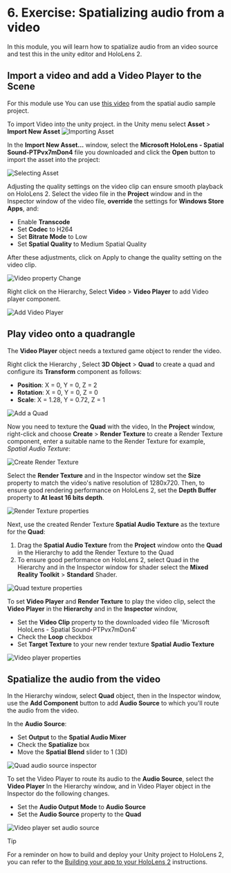 # 6. Exercise: Spatializing audio from a video


In this module, you will learn how to spatialize audio from an video source and test this in the unity editor and HoloLens 2.



## Import a video and add a Video Player to the Scene

For this module use You can use [this video](https://github.com/microsoft/spatialaudio-unity/blob/develop/Samples/MicrosoftSpatializerSample/Assets/Microsoft%20HoloLens%20-%20Spatial%20Sound-PTPvx7mDon4.mp4?raw=true) from the spatial audio sample project.

To import Video into the unity project. in the Unity menu select **Asset** > **Import New Asset**
![Importing Asset](images/spatial-audio/spatial-audio-03-section1-step1-1.png)

In the **Import New Asset...** window, select the **Microsoft HoloLens - Spatial Sound-PTPvx7mDon4** file you downloaded and click the **Open** button to import the asset into the project:

![Selecting Asset](images/spatial-audio/spatial-audio-03-section1-step1-2.png)

Adjusting the quality settings on the video clip can ensure smooth playback on HoloLens 2. Select the video file in the **Project** window and in the Inspector window of the video file, **override** the settings for **Windows Store Apps**, and:

* Enable **Transcode**
* Set **Codec** to H264
* Set **Bitrate Mode** to Low
* Set **Spatial Quality** to Medium Spatial Quality

After these adjustments, click on Apply to change the quality setting on the video clip.

![Video property Change](images/spatial-audio/spatial-audio-03-section1-step1-3.png)

Right click on the Hierarchy, Select **Video** > **Video Player** to add Video player component.

![Add Video Player](images/spatial-audio/spatial-audio-03-section1-step1-4.png)

## Play video onto a quadrangle

The **Video Player** object needs a textured game object to render the video.

Right click the Hierarchy , Select **3D Object** > **Quad** to create a quad and configure its **Transform** component as follows:

* **Position**: X = 0, Y = 0, Z = 2
* **Rotation**: X = 0, Y = 0, Z = 0
* **Scale**: X = 1.28, Y = 0.72, Z = 1

![Add a Quad](images/spatial-audio/spatial-audio-03-section2-step1-1.png)

Now you need to texture the **Quad** with the video,
 In the **Project** window, right-click and choose **Create** > **Render Texture** to create a Render Texture component, enter a suitable name to the Render Texture for example, _Spatial Audio Texture_:

![Create Render Texture](images/spatial-audio/spatial-audio-03-section2-step1-2.png)

Select the **Render Texture** and in the Inspector window set the **Size** property to match the video's native resolution of 1280x720. Then, to ensure good rendering performance on HoloLens 2, set the **Depth Buffer** property to **At least 16 bits depth**.

![Render Texture properties](images/spatial-audio/spatial-audio-03-section2-step1-3.png)

Next, use the created Render Texture **Spatial Audio Texture** as the texture for the **Quad**:

1. Drag the **Spatial Audio Texture** from the **Project** window onto the **Quad** in the Hierarchy to add the Render Texture to the Quad
2. To ensure good performance on HoloLens 2, select Quad in the Hierarchy and in the Inspector window for shader select the **Mixed Reality Toolkit** > **Standard** Shader.

![Quad texture properties](images/spatial-audio/spatial-audio-03-section2-step1-4.png)

To set **Video Player** and **Render Texture** to play the video clip, select the **Video Player** in the **Hierarchy** and in the **Inspector** window,

* Set the **Video Clip** property to the downloaded video file 'Microsoft HoloLens - Spatial Sound-PTPvx7mDon4'
* Check the **Loop** checkbox
* Set **Target Texture** to your new render texture **Spatial Audio Texture**

![Video player properties](images/spatial-audio/spatial-audio-03-section2-step1-5.png)

## Spatialize the audio from the video

In the Hierarchy window, select **Quad** object, then in the Inspector window, use the **Add Component** button to add **Audio Source** to which you'll route the audio from the video.

In the **Audio Source**:

* Set **Output** to the **Spatial Audio Mixer**
* Check the **Spatialize** box
* Move the **Spatial Blend** slider to 1 (3D)

![Quad audio source inspector](images/spatial-audio/spatial-audio-03-section3-step1-1.png)

To set the Video Player to route its audio to the **Audio Source**, select the **Video Player** In the Hierarchy window, and in Video Player object in the Inspector do the following changes.

* Set the **Audio Output Mode** to **Audio Source**
* Set the **Audio Source** property to the **Quad**

![Video player set audio source](images/spatial-audio/spatial-audio-03-section3-step1-2.png)

> [!TIP]
> For a reminder on how to build and deploy your Unity project to HoloLens 2, you can refer to the [Building your app to your HoloLens 2](mr-learning-base-02.md#building-your-application-to-your-hololens-2) instructions.